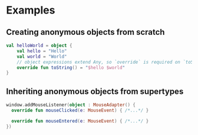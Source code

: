 # Examples
## Creating anonymous objects from scratch
```kotlin
val helloWorld = object {
    val hello = "Hello"
    val world = "World"
    // object expressions extend Any, so `override` is required on `toString()`
    override fun toString() = "$hello $world"
}
```
## Inheriting anonymous objects from supertypes
```kotlin
window.addMouseListener(object : MouseAdapter() {
  override fun mouseClicked(e: MouseEvent) { /*...*/ }

  override fun mouseEntered(e: MouseEvent) { /*...*/ }
})
```
